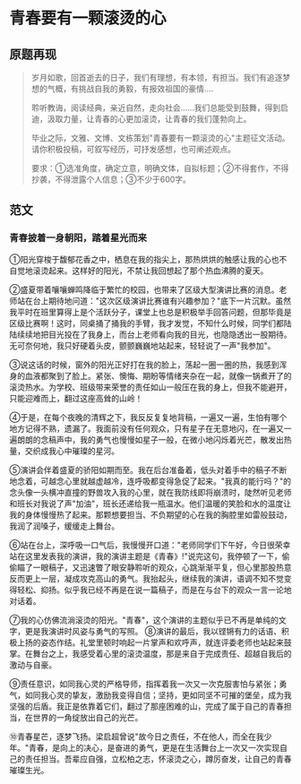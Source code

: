 # 青春要有一颗滚烫的心

## 原题再现

> ​	岁月如歌，回首逝去的日子，我们有理想，有本领，有担当。我们有追逐梦想的气概，有挑战自我的勇毅，有报效祖国的豪情….
>
> ​	聆听教诲，阅读经典，亲近自然，走向社会……我们总能受到鼓舞，得到启迪，汲取力量，让青春的心更加滚烫，让青春的我们蓬勃向上。
>
> ​	毕业之际，文雅、文博、文栋策划"青春要有一颗滚烫的心"主题征文活动。请你积极投稿，可叙写经历，可抒发感想，也可阐述观点。
>
> ​	要求：①选准角度，确定立意，明确文体，自拟标题；②不得套作，不得抄袭，不得泄露个人信息；③不少于600字。

## 范文

### 青春披着一身朝阳，踏着星光而来

①阳光穿梭于馥郁花香之中，栖息在我的指尖上，那热烘烘的触感让我的心也不自觉地滚烫起来。这样好的阳光，不禁让我回想起了那个热血沸腾的夏天。

②盛夏带着嚷嚷蝉鸣降临于繁忙的校园，也带来了区级大型演讲比赛的消息。老师站在台上期待地问道："这次区级演讲比赛谁有兴趣参加？"底下一片沉默。虽然我平时在班里算得上是个活跃分子，课堂上也总是积极举手回答问题，但那毕竟是区级比赛啊！这时，同桌捅了捅我的手臂，我才发觉，不知什么时候，同学们都陆陆续续地把目光投在了我身上，而台上老师看向我的目光，也隐隐透出一股期待。无可奈何地，我只好硬着头皮，颤颤巍巍地站起来，轻轻说了一声"我参加"。

③说这话的时候，窗外的阳光正好打在我的脸上，荡起一圈一圈的热，我感到浑身的血液都聚到了脸上。紧张、懊悔、期盼等情绪夹杂在一起，就像一锅煮开了的滚烫热水。为学校、班级带来荣誉的责任如山一般压在我的身上，但我不能避开，只能迎难而上，翻过这座高耸的山岭！

④于是，在每个夜晚的清辉之下，我反反复复地背稿，一遍又一遍，生怕有哪个地方记得不熟，遗漏了。我面前没有任何观众，只有星子在无意地闪，在一遍又一遍朗朗的念稿声中，我的勇气也慢慢如星子一般，在微小地闪烁着光芒，散发出热量，交织成我心中璀璨的星河。

⑤演讲会伴着盛夏的骄阳如期而至。我在后台准备着，低头对着手中的稿子不断地念着，可越念心里就越虚越冷，连呼吸都变得急促了起来。"我真的能行吗？"的念头像一头横冲直撞的野兽攻入我的心里，就在我防线即将崩溃时，陡然听见老师和班长对我说了声"加油"，班长还递给我一瓶温水。他们温暖的笑脸和水的温度让我的身体慢慢热了起来。那颗想要担当、不负期望的心在我的胸腔里如雷般鼓动，我润了润嗓子，缓缓走上舞台。

⑥站在台上，深呼吸一口气后，我慢慢开口道："老师同学们下午好，今日很荣幸站在这里发表我的演讲，我的演讲主题是《青春》!"说完这句，我停顿了一下，偷偷瞄了一眼稿子，又迅速瞥了眼安静聆听的观众，心跳渐渐平复，但心里那股热意反而更上一层，凝成攻克高山的勇气。我抬起头，继续我的演讲，语调不知不觉变得轻松、抑扬。似乎我已经不再是在说一篇稿子，而是在与台下的观众一言一论地对话着。

⑦我的心仿佛流淌滚烫的阳光。"青春"，这个演讲的主题似乎已不再是单纯的文字，更是我演讲时风姿与勇气的写照。
⑧演讲的最后，我以铿锵有力的话语、积极上扬的姿态作结。礼堂里顿时响起一片掌声和欢呼声，就连评委老师也站起来鼓掌。在舞台之上，我感受着心里的滚烫温度，那是来自于完成责任、超越自我后的激动与自豪。

⑨责任意识，如同我心灵的严格导师，指挥着我一次又一次克服害怕与紧张；勇气，如同我心灵的挚友，激励我变得自信；坚持，更如同坚不可摧的堡垒，成为我坚强的后盾。我正是依靠着它们，翻过了那座困难的山，完成了属于自己的青春担当，在世界的一角绽放出自己的光芒。

⑩青春星芒，逐梦飞扬。梁启超曾说"故今日之责任，不在他人，而全在我少年。"青春，是向上的决心，是奋进的勇气，更是在生活舞台上一次又一次实现自己的责任担当。吾辈应自强，立松柏之志，怀滚烫之心，蹲厉奋发，让自己的青春璀璨生光。